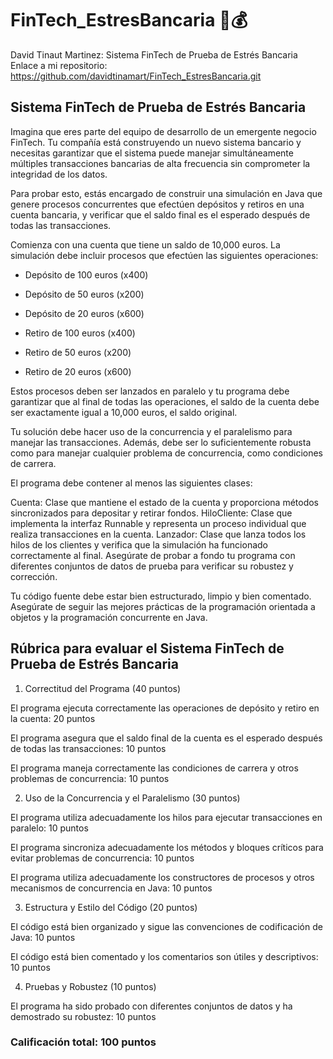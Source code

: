 # FinTech_EstresBancaria :bank::moneybag:
David Tinaut Martinez: Sistema FinTech de Prueba de Estrés Bancaria
Enlace a mi repositorio: https://github.com/davidtinamart/FinTech_EstresBancaria.git

## Sistema FinTech de Prueba de Estrés Bancaria

Imagina que eres parte del equipo de desarrollo de un emergente negocio FinTech. Tu compañía está construyendo un nuevo sistema bancario y necesitas garantizar que el sistema puede manejar simultáneamente múltiples transacciones bancarias de alta frecuencia sin comprometer la integridad de los datos.

Para probar esto, estás encargado de construir una simulación en Java que genere procesos concurrentes que efectúen depósitos y retiros en una cuenta bancaria, y verificar que el saldo final es el esperado después de todas las transacciones.

Comienza con una cuenta que tiene un saldo de 10,000 euros. La simulación debe incluir procesos que efectúen las siguientes operaciones:

* Depósito de 100 euros (x400)

* Depósito de 50 euros (x200)

* Depósito de 20 euros (x600)

* Retiro de 100 euros (x400)

* Retiro de 50 euros (x200)

* Retiro de 20 euros (x600)

Estos procesos deben ser lanzados en paralelo y tu programa debe garantizar que al final de todas las operaciones, el saldo de la cuenta debe ser exactamente igual a 10,000 euros, el saldo original.

Tu solución debe hacer uso de la concurrencia y el paralelismo para manejar las transacciones. Además, debe ser lo suficientemente robusta como para manejar cualquier problema de concurrencia, como condiciones de carrera.

El programa debe contener al menos las siguientes clases:

Cuenta: Clase que mantiene el estado de la cuenta y proporciona métodos sincronizados para depositar y retirar fondos.
HiloCliente: Clase que implementa la interfaz Runnable y representa un proceso individual que realiza transacciones en la cuenta.
Lanzador: Clase que lanza todos los hilos de los clientes y verifica que la simulación ha funcionado correctamente al final.
Asegúrate de probar a fondo tu programa con diferentes conjuntos de datos de prueba para verificar su robustez y corrección.

Tu código fuente debe estar bien estructurado, limpio y bien comentado. Asegúrate de seguir las mejores prácticas de la programación orientada a objetos y la programación concurrente en Java.

 ## Rúbrica para evaluar el Sistema FinTech de Prueba de Estrés Bancaria

1. Correctitud del Programa (40 puntos)

El programa ejecuta correctamente las operaciones de depósito y retiro en la cuenta: 20 puntos

El programa asegura que el saldo final de la cuenta es el esperado después de todas las transacciones: 10 puntos

El programa maneja correctamente las condiciones de carrera y otros problemas de concurrencia: 10 puntos

2. Uso de la Concurrencia y el Paralelismo (30 puntos)

El programa utiliza adecuadamente los hilos para ejecutar transacciones en paralelo: 10 puntos

El programa sincroniza adecuadamente los métodos y bloques críticos para evitar problemas de concurrencia: 10 puntos

El programa utiliza adecuadamente los constructores de procesos y otros mecanismos de concurrencia en Java: 10 puntos

3. Estructura y Estilo del Código (20 puntos)

El código está bien organizado y sigue las convenciones de codificación de Java: 10 puntos

El código está bien comentado y los comentarios son útiles y descriptivos: 10 puntos

4. Pruebas y Robustez (10 puntos)

El programa ha sido probado con diferentes conjuntos de datos y ha demostrado su robustez: 10 puntos

### Calificación total: 100 puntos
